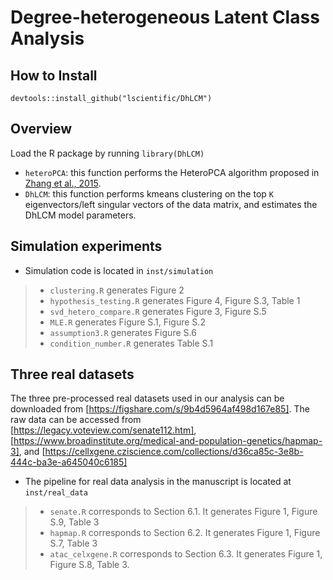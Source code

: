 # Degree-heterogeneous Latent Class Analysis

## How to Install
```devtools::install_github("lscientific/DhLCM")```

## Overview
Load the R package by running
```library(DhLCM)```
- ```heteroPCA```: this function performs the HeteroPCA algorithm proposed in [Zhang et al., 2015](https://arxiv.org/abs/1810.08316).
- ```DhLCM```: this function performs kmeans clustering on the top ```K``` eigenvectors/left singular vectors of the data matrix, and estimates the DhLCM model parameters.

## Simulation experiments
- Simulation code is located in `inst/simulation`
>- `clustering.R` generates Figure 2
>- `hypothesis_testing.R` generates Figure 4, Figure S.3, Table 1
>- `svd_hetero_compare.R` generates Figure 3, Figure S.5
>- `MLE.R` generates Figure S.1, Figure S.2
>- `assumption3.R` generates Figure S.6
>- `condition_number.R` generates Table S.1


## Three real datasets
The three pre-processed real datasets used in our analysis can be downloaded from [https://figshare.com/s/9b4d5964af498d167e85]. The raw data can be accessed from [https://legacy.voteview.com/senate112.htm], [https://www.broadinstitute.org/medical-and-population-genetics/hapmap-3], and [https://cellxgene.cziscience.com/collections/d36ca85c-3e8b-444c-ba3e-a645040c6185]
- The pipeline for real data analysis in the manuscript is located at `inst/real_data`
>- `senate.R` corresponds to Section 6.1. It generates Figure 1, Figure S.9, Table 3
>- `hapmap.R` corresponds to Section 6.2. It generates Figure 1, Figure S.7, Table 3
>- `atac_celxgene.R` corresponds to Section 6.3. It generates Figure 1, Figure S.8, Table 3.
